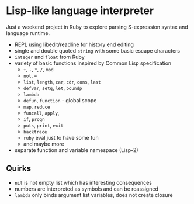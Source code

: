 # Lisp-like language interpreter

Just a weekend project in Ruby to explore parsing S-expression syntax
and language runtime.

- REPL using libedit/readline for history end editing
- single and double quoted ``string`` with some basic escape characters
- ``integer`` and ``float`` from Ruby
- variety of basic functions inspired by Common Lisp specification
  - ``+``, ``-``, ``*``, ``/``, ``mod``
  - ``not``, ``=``
  - ``list``, ``length``, ``car``, ``cdr``, ``cons``, ``last``
  - ``defvar``, ``setq``, ``let``, ``boundp``
  - ``lambda``
  - ``defun``, ``function`` - global scope
  - ``map``, ``reduce``
  - ``funcall``, ``apply``,
  - ``if``, ``progn``
  - ``puts``, ``print``, ``exit``
  - ``backtrace``
  - ``ruby`` eval just to have some fun
  - and maybe more
- separate function and variable namespace (Lisp-2)

## Quirks

- ``nil`` is not empty list which has interesting consequences
- numbers are interpreted as symbols and can be reassigned
- ``lambda`` only binds argument list variables, does not create closure
